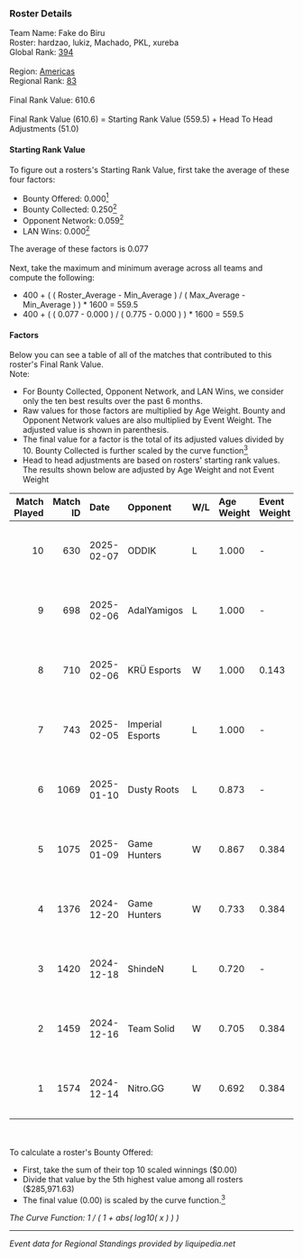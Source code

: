 ### Roster Details<br />
Team Name: Fake do Biru<br />
Roster: hardzao, lukiz, Machado, PKL, xureba<br />
Global Rank: [394](../../standings_global_2025_02_28.md)<br />
<br />
Region: [Americas]( ../../standings_americas_2025_02_28.md)<br />
Regional Rank: [83]( ../../standings_americas_2025_02_28.md)<br />
<br />
Final Rank Value:  610.6<br />
<br />
Final Rank Value (610.6) = Starting Rank Value (559.5) + Head To Head Adjustments (51.0)<br />

#### Starting Rank Value<br />
To figure out a rosters's Starting Rank Value, first take the average of these four factors:<br />
- Bounty Offered: 0.000[<sup>1</sup>](#table2)
- Bounty Collected: 0.250[<sup>2</sup>](#table1)
- Opponent Network: 0.059[<sup>2</sup>](#table1)
- LAN Wins: 0.000[<sup>2</sup>](#table1)

The average of these factors is 0.077<br />
<br />
Next, take the maximum and minimum average across all teams and compute the following:<br />
- 400 + ( ( Roster_Average - Min_Average ) / ( Max_Average - Min_Average ) ) * 1600 = 559.5
- 400 + ( ( 0.077 - 0.000 ) / ( 0.775 - 0.000 ) ) * 1600 = 559.5


#### Factors<br />
Below you can see a table of all of the matches that contributed to this roster's Final Rank Value.<br />
Note:<br />

- For Bounty Collected, Opponent Network, and LAN Wins, we consider only the ten best results over the past 6 months.
- Raw values for those factors are multiplied by Age Weight. Bounty and Opponent Network values are also multiplied by Event Weight. The adjusted value is shown in parenthesis.
- The final value for a factor is the total of its adjusted values divided by 10. Bounty Collected is further scaled by the curve function[<sup>3</sup>](#curveFunction)
- Head to head adjustments are based on rosters' starting rank values. The results shown below are adjusted by Age Weight and not Event Weight
<span id="table1"></span><br />


| Match Played | Match ID | Date       | Opponent         | W/L | Age Weight | Event Weight | Bounty Collected | Opponent Network | LAN Wins  | H2H Adj. | Roster                               |
| -: | -: | :- | :- | :- | :- | :- | :- | :- | :- | -: | :- |
|           10 |      630 | 2025-02-07 | ODDIK            | L   | 1.000      | -            | -                | -                | -         |    -4.64 | hardzao, lukiz, Machado, PKL, xureba |
|            9 |      698 | 2025-02-06 | AdalYamigos      | L   | 1.000      | -            | -                | -                | -         |   -10.49 | hardzao, lukiz, Machado, PKL, xureba |
|            8 |      710 | 2025-02-06 | KRÜ Esports      | W   | 1.000      | 0.143        | 0.002 (0.000)    | 0.118 (0.017)    | 0 (0.000) |    17.63 | hardzao, lukiz, Machado, PKL, xureba |
|            7 |      743 | 2025-02-05 | Imperial Esports | L   | 1.000      | -            | -                | -                | -         |    -4.14 | hardzao, lukiz, Machado, PKL, xureba |
|            6 |     1069 | 2025-01-10 | Dusty Roots      | L   | 0.873      | -            | -                | -                | -         |    -7.63 | hardzao, lukiz, Machado, PKL, xureba |
|            5 |     1075 | 2025-01-09 | Game Hunters     | W   | 0.867      | 0.384        | 0.003 (0.001)    | 0.425 (0.142)    | 0 (0.000) |    18.03 | hardzao, lukiz, Machado, PKL, xureba |
|            4 |     1376 | 2024-12-20 | Game Hunters     | W   | 0.733      | 0.384        | 0.003 (0.001)    | 0.425 (0.120)    | 0 (0.000) |    15.98 | hardzao, lukiz, Machado, PKL, xureba |
|            3 |     1420 | 2024-12-18 | ShindeN          | L   | 0.720      | -            | -                | -                | -         |    -7.27 | hardzao, lukiz, Machado, PKL, xureba |
|            2 |     1459 | 2024-12-16 | Team Solid       | W   | 0.705      | 0.384        | 0.027 (0.007)    | 0.653 (0.177)    | 0 (0.000) |    19.00 | hardzao, lukiz, Machado, PKL, xureba |
|            1 |     1574 | 2024-12-14 | Nitro.GG         | W   | 0.692      | 0.384        | 0.002 (0.001)    | 0.507 (0.135)    | 0 (0.000) |    14.58 | hardzao, lukiz, Machado, PKL, xureba |

<br />
<span id="table2"></span><br />
To calculate a roster's Bounty Offered:<br />

- First, take the sum of their top 10 scaled winnings ($0.00)
- Divide that value by the 5th highest value among all rosters ($285,971.63)
- The final value (0.00) is scaled by the curve function.[<sup>3</sup>](#curveFunction)

<span id="curveFunction"></span>_The Curve Function: 1 / ( 1 + abs( log10( x ) ) )_<br />

---
_Event data for Regional Standings provided by liquipedia.net_<br />
